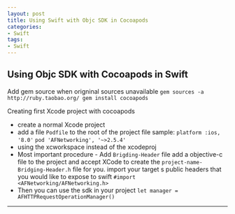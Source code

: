 ```yaml
---
layout: post
title: Using Swift with Objc SDK in Cocoapods
categories:
- Swift
tags:
- Swift
---
```


     
	 
## Using Objc SDK with Cocoapods in Swift
Add gem source when origninal sources unavailable
`gem sources -a http://ruby.taobao.org/
gem install cocoapods`

Creating first Xcode project with cocoapods
* create a normal Xcode project
* add a file `Podfile` to the root of the project
file sample:
`platform :ios, '8.0'`
`pod 'AFNetworking', '~>2.5.4'`
* using the xcworkspace instead of the xcodeproj
* Most important procedure - Add `Brigding-Header` file
add a objective-c file to the project and accept XCode to create the `project-name-Bridging-Header.h` file for you.
import your target s public headers that you would like to expose to swift
`#import <AFNetworking/AFNetworking.h>`
* Then you can use the sdk in your project
`let manager = AFHTTPRequestOperationManager()`

----
